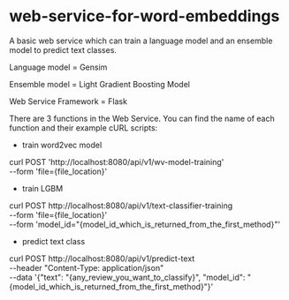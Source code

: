 # web-service-for-word-embeddings
A basic web service which can train a language model and an ensemble model to predict text classes.

Language model = Gensim

Ensemble model = Light Gradient Boosting Model

Web Service Framework = Flask

There are 3 functions in the Web Service. You can find the name of each function and their example cURL scripts:

* train word2vec model

curl POST 'http://localhost:8080/api/v1/wv-model-training' \
--form 'file={file_location}'


* train LGBM

curl POST http://localhost:8080/api/v1/text-classifier-training \
--form 'file={file_location}' \
--form 'model_id="{model_id_which_is_returned_from_the_first_method}"'

* predict text class

curl POST http://localhost:8080/api/v1/predict-text \
--header "Content-Type: application/json" \
--data '{"text": "{any_review_you_want_to_classify}",
"model_id": "{model_id_which_is_returned_from_the_first_method}"}'